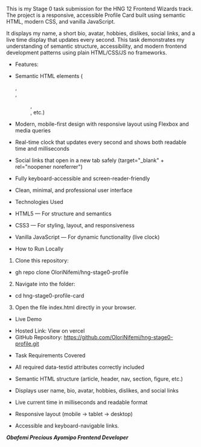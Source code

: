 This is my Stage 0 task submission for the HNG 12 Frontend Wizards track.
The project is a responsive, accessible Profile Card built using semantic HTML, modern CSS, and vanilla JavaScript.

It displays my name, a short bio, avatar, hobbies, dislikes, social links, and a live time display that updates every second.
This task demonstrates my understanding of semantic structure, accessibility, and modern frontend development patterns using plain HTML/CSS/JS no frameworks.


* Features:

- Semantic HTML elements (<article>, <section>, <figure>, <nav>, etc.)

- Modern, mobile-first design with responsive layout using Flexbox and media queries

- Real-time clock that updates every second and shows both readable time and milliseconds

- Social links that open in a new tab safely (target="_blank" + rel="noopener noreferrer")

- Fully keyboard-accessible and screen-reader-friendly

- Clean, minimal, and professional user interface


* Technologies Used

- HTML5 — For structure and semantics

- CSS3 — For styling, layout, and responsiveness

- Vanilla JavaScript — For dynamic functionality (live clock)


* How to Run Locally

1.  Clone this repository:
-   gh repo clone OloriNifemi/hng-stage0-profile


2. Navigate into the folder:
-  cd hng-stage0-profile-card

3. Open the file index.html directly in your browser.


* Live Demo

- Hosted Link: View on vercel
- GitHub Repository: https://github.com/OloriNifemi/hng-stage0-profile.git


* Task Requirements Covered

- All required data-testid attributes correctly included

- Semantic HTML structure (article, header, nav, section, figure, etc.)

- Displays user name, bio, avatar, hobbies, dislikes, and social links

- Live current time in milliseconds and readable format

- Responsive layout (mobile → tablet → desktop)

- Accessible and keyboard-navigable links.


***Obafemi Precious Ayomipo
Frontend Developer***
